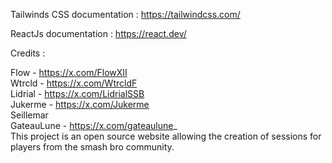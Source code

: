 Tailwinds CSS documentation : 
https://tailwindcss.com/

ReactJs documentation : 
https://react.dev/


Credits : 

Flow - https://x.com/FlowXII  
Wtrcld - https://x.com/WtrcldF  
Lidrial - https://x.com/LidrialSSB  
Jukerme - https://x.com/Jukerme  
Seillemar  
GateauLune - https://x.com/gateaulune_  
This project is an open source website allowing the creation of sessions for players from the smash bro community.
